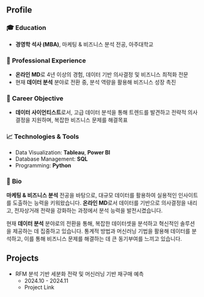 ## Profile

### 🎓 **Education**  
- **경영학 석사 (MBA)**, 마케팅 & 비즈니스 분석 전공, 아주대학교

### 💼 **Professional Experience**  
- **온라인 MD**로 4년 이상의 경험, 데이터 기반 의사결정 및 비즈니스 최적화 전문
- 현재 **데이터 분석** 분야로 전환 중, 분석 역량을 활용해 비즈니스 성장 촉진

### 🚀 **Career Objective**  
- **데이터 사이언티스트**로서, 고급 데이터 분석을 통해 트렌드를 발견하고 전략적 의사결정을 지원하며, 복잡한 비즈니스 문제를 해결목표

### 📈 **Technologies & Tools**  
- Data Visualization: **Tableau**, **Power BI**  
- Database Management: **SQL**  
- Programming: **Python**

### 💬 **Bio**  
**마케팅 & 비즈니스 분석** 전공을 바탕으로, 대규모 데이터를 활용하여 실용적인 인사이트를 도출하는 능력을 키워왔습니다. **온라인 MD**로서 데이터를 기반으로 의사결정을 내리고, 전자상거래 전략을 강화하는 과정에서 분석 능력을 발전시켰습니다.

현재 **데이터 분석** 분야로의 전환을 통해, 복잡한 데이터셋을 분석하고 혁신적인 솔루션을 제공하는 데 집중하고 있습니다. 통계적 방법과 머신러닝 기법을 활용해 데이터를 분석하고, 이를 통해 비즈니스 문제를 해결하는 데 큰 동기부여를 느끼고 있습니다.

## Projects

- RFM 분석 기반 세분화 전략 및 머신러닝 기반 재구매 예측
    - 2024.10 - 2024.11
    - Project Link
